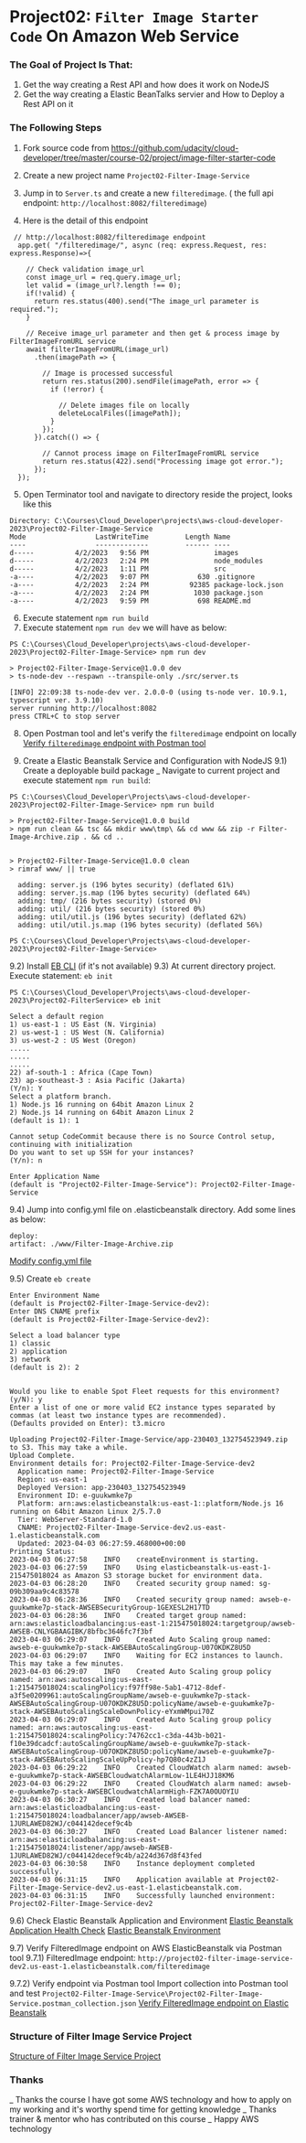# Project02: `Filter Image Starter Code` On Amazon Web Service
### The Goal of Project Is That:
1) Get the way creating a Rest API and how does it work on NodeJS
2) Get the way creating a Elastic BeanTalks servier and How to Deploy a Rest API on it

### The Following Steps
1) Fork source code from https://github.com/udacity/cloud-developer/tree/master/course-02/project/image-filter-starter-code

2) Create a new project name `Project02-Filter-Image-Service`
3) Jump in to `Server.ts` and create a new `filteredimage`. ( the full api endpoint: `http://localhost:8082/filteredimage`)
4) Here is the detail of this endpoint
```
 // http://localhost:8082/filteredimage endpoint
  app.get( "/filteredimage/", async (req: express.Request, res: express.Response)=>{
    
    // Check validation image_url
    const image_url = req.query.image_url;
    let valid = (image_url?.length !== 0);
    if(!valid) {
      return res.status(400).send("The image_url parameter is required.");
    }

    // Receive image_url parameter and then get & process image by FilterImageFromURL service
    await filterImageFromURL(image_url)
      .then(imagePath => {

        // Image is processed successful
        return res.status(200).sendFile(imagePath, error => {
          if (!error) {
            
            // Delete images file on locally
            deleteLocalFiles([imagePath]);
          }
        });
      }).catch(() => {

        // Cannot process image on FilterImageFromURL service
        return res.status(422).send("Processing image got error.");
      });
  });
```
5) Open Terminator tool and navigate to directory reside the project, looks like this
```
Directory: C:\Courses\Cloud_Developer\projects\aws-cloud-developer-2023\Project02-Filter-Image-Service
Mode                 LastWriteTime         Length Name
----                 -------------         ------ ----
d-----          4/2/2023   9:56 PM                images
d-----          4/2/2023   2:24 PM                node_modules
d-----          4/2/2023   1:11 PM                src
-a----          4/2/2023   9:07 PM            630 .gitignore
-a----          4/2/2023   2:24 PM          92385 package-lock.json
-a----          4/2/2023   2:24 PM           1030 package.json
-a----          4/2/2023   9:59 PM            698 README.md
```
6) Execute statement `npm run build`
7) Execute statement `npm run dev` we will have as below:
```
PS C:\Courses\Cloud_Developer\projects\aws-cloud-developer-2023\Project02-Filter-Image-Service> npm run dev

> Project02-Filter-Image-Service@1.0.0 dev
> ts-node-dev --respawn --transpile-only ./src/server.ts

[INFO] 22:09:38 ts-node-dev ver. 2.0.0-0 (using ts-node ver. 10.9.1, typescript ver. 3.9.10)
server running http://localhost:8082
press CTRL+C to stop server
```
8) Open Postman tool and let's verify the `filteredimage` endpoint on locally
[Verify `filteredimage` endpoint with Postman tool](./images/verify-filteredimage-endpoint-postman.png)   

9) Create a Elastic Beanstalk Service and Configuration with NodeJS
9.1)  Create a deployable build package
_ Navigate to current project and execute statement `npm run build`:
```
PS C:\Courses\Cloud_Developer\Projects\aws-cloud-developer-2023\Project02-Filter-Image-Service> npm run build

> Project02-Filter-Image-Service@1.0.0 build
> npm run clean && tsc && mkdir www\tmp\ && cd www && zip -r Filter-Image-Archive.zip . && cd ..


> Project02-Filter-Image-Service@1.0.0 clean
> rimraf www/ || true

  adding: server.js (196 bytes security) (deflated 61%)
  adding: server.js.map (196 bytes security) (deflated 64%)
  adding: tmp/ (216 bytes security) (stored 0%)
  adding: util/ (216 bytes security) (stored 0%)
  adding: util/util.js (196 bytes security) (deflated 62%)
  adding: util/util.js.map (196 bytes security) (deflated 56%)

PS C:\Courses\Cloud_Developer\Projects\aws-cloud-developer-2023\Project02-Filter-Image-Service>
```
9.2) Install [EB CLI](https://docs.aws.amazon.com/elasticbeanstalk/latest/dg/eb-cli3-install.html) (if it's not available)
9.3) At current directory project. Execute statement: `eb init`
```
PS C:\Courses\Cloud_Developer\Projects\aws-cloud-developer-2023\Project02-FilterService> eb init

Select a default region
1) us-east-1 : US East (N. Virginia)
2) us-west-1 : US West (N. California)
3) us-west-2 : US West (Oregon)
.....
.....
.....
22) af-south-1 : Africa (Cape Town)
23) ap-southeast-3 : Asia Pacific (Jakarta)
(Y/n): Y
Select a platform branch.
1) Node.js 16 running on 64bit Amazon Linux 2
2) Node.js 14 running on 64bit Amazon Linux 2
(default is 1): 1

Cannot setup CodeCommit because there is no Source Control setup, continuing with initialization
Do you want to set up SSH for your instances?
(Y/n): n

Enter Application Name
(default is "Project02-Filter-Image-Service"): Project02-Filter-Image-Service
```
9.4) Jump into config.yml file on .elasticbeanstalk directory. Add some lines as below:
```
deploy:
artifact: ./www/Filter-Image-Archive.zip
```
[Modify config.yml file](./images/modify-config-elastic-beanstalk.png)


9.5) Create `eb create`
```
Enter Environment Name
(default is Project02-Filter-Image-Service-dev2): 
Enter DNS CNAME prefix
(default is Project02-Filter-Image-Service-dev2): 

Select a load balancer type
1) classic
2) application
3) network
(default is 2): 2


Would you like to enable Spot Fleet requests for this environment? (y/N): y
Enter a list of one or more valid EC2 instance types separated by commas (at least two instance types are recommended).
(Defaults provided on Enter): t3.micro

Uploading Project02-Filter-Image-Service/app-230403_132754523949.zip to S3. This may take a while.
Upload Complete.
Environment details for: Project02-Filter-Image-Service-dev2
  Application name: Project02-Filter-Image-Service
  Region: us-east-1
  Deployed Version: app-230403_132754523949
  Environment ID: e-guukwmke7p
  Platform: arn:aws:elasticbeanstalk:us-east-1::platform/Node.js 16 running on 64bit Amazon Linux 2/5.7.0
  Tier: WebServer-Standard-1.0
  CNAME: Project02-Filter-Image-Service-dev2.us-east-1.elasticbeanstalk.com
  Updated: 2023-04-03 06:27:59.468000+00:00
Printing Status:
2023-04-03 06:27:58    INFO    createEnvironment is starting.
2023-04-03 06:27:59    INFO    Using elasticbeanstalk-us-east-1-215475018024 as Amazon S3 storage bucket for environment data.
2023-04-03 06:28:20    INFO    Created security group named: sg-09b309aa9c4c83578
2023-04-03 06:28:36    INFO    Created security group named: awseb-e-guukwmke7p-stack-AWSEBSecurityGroup-1GEXESL2H17TD
2023-04-03 06:28:36    INFO    Created target group named: arn:aws:elasticloadbalancing:us-east-1:215475018024:targetgroup/awseb-AWSEB-CNLYGBAAGIBK/8bfbc3646fc7f3bf
2023-04-03 06:29:07    INFO    Created Auto Scaling group named: awseb-e-guukwmke7p-stack-AWSEBAutoScalingGroup-U07OKDKZ8U5D
2023-04-03 06:29:07    INFO    Waiting for EC2 instances to launch. This may take a few minutes.
2023-04-03 06:29:07    INFO    Created Auto Scaling group policy named: arn:aws:autoscaling:us-east-1:215475018024:scalingPolicy:f97ff98e-5ab1-4712-8def-a3f5e0209961:autoScalingGroupName/awseb-e-guukwmke7p-stack-AWSEBAutoScalingGroup-U07OKDKZ8U5D:policyName/awseb-e-guukwmke7p-stack-AWSEBAutoScalingScaleDownPolicy-eYxmWMpui70Z
2023-04-03 06:29:07    INFO    Created Auto Scaling group policy named: arn:aws:autoscaling:us-east-1:215475018024:scalingPolicy:74762cc1-c3da-443b-b021-f10e39dcadcf:autoScalingGroupName/awseb-e-guukwmke7p-stack-AWSEBAutoScalingGroup-U07OKDKZ8U5D:policyName/awseb-e-guukwmke7p-stack-AWSEBAutoScalingScaleUpPolicy-hp7Q80c4zZ1J
2023-04-03 06:29:22    INFO    Created CloudWatch alarm named: awseb-e-guukwmke7p-stack-AWSEBCloudwatchAlarmLow-1LE4HJJ18KM6
2023-04-03 06:29:22    INFO    Created CloudWatch alarm named: awseb-e-guukwmke7p-stack-AWSEBCloudwatchAlarmHigh-FZK7A0OUOYIU
2023-04-03 06:30:27    INFO    Created load balancer named: arn:aws:elasticloadbalancing:us-east-1:215475018024:loadbalancer/app/awseb-AWSEB-1JURLAWED82WJ/c044142decef9c4b
2023-04-03 06:30:27    INFO    Created Load Balancer listener named: arn:aws:elasticloadbalancing:us-east-1:215475018024:listener/app/awseb-AWSEB-1JURLAWED82WJ/c044142decef9c4b/a224d367d8f43fed
2023-04-03 06:30:58    INFO    Instance deployment completed successfully.
2023-04-03 06:31:15    INFO    Application available at Project02-Filter-Image-Service-dev2.us-east-1.elasticbeanstalk.com.
2023-04-03 06:31:15    INFO    Successfully launched environment: Project02-Filter-Image-Service-dev2
```
9.6) Check Elastic Beanstalk Application and Environment
[Elastic Beanstalk Application Health Check](./images/Elastic-Beanstalk-Application-Health-Check.PNG)
[Elastic Beanstalk Environment](./images/Elastic-Beanstalk-Environment-1.PNG)

9.7) Verify FilteredImage endpoint on AWS ElasticBeanstalk via Postman tool
9.7.1) FilteredImage endpoint: `http://project02-filter-image-service-dev2.us-east-1.elasticbeanstalk.com/filteredimage`

9.7.2) Verify endpoint via Postman tool
Import collection into Postman tool and test `Project02-Filter-Image-Service\Project02-Filter-Image-Service.postman_collection.json`
[Verify FilteredImage endpoint on Elastic Beanstalk](./images/Verify-FilteredImage-Endpoint-Postman-On-ElasticBeanstalk.png)



### Structure of Filter Image Service Project
[Structure of Filter Image Service Project](./images/structure-of-Filter-Image-Service-project.PNG)


### Thanks
_ Thanks the course I have got some AWS technology and how to apply on my working and it's worthy spend time for getting knowledge
_ Thanks trainer & mentor who has contributed on this course
_ Happy AWS technology